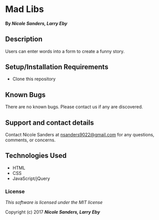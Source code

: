 # Mad Libs

#### By _**Nicole Sanders, Larry Eby**_

## Description

Users can enter words into a form to create a funny story.

## Setup/Installation Requirements

* Clone this repository

## Known Bugs

There are no known bugs. Please contact us if any are discovered.

## Support and contact details

Contact Nicole Sanders at nsanders9022@gmail.com for any questions, comments, or concerns.

## Technologies Used

* HTML
* CSS
* JavaScript/jQuery

### License

*This software is licensed under the MIT license*

Copyright (c) 2017 **_Nicole Sanders, Larry Eby_**
